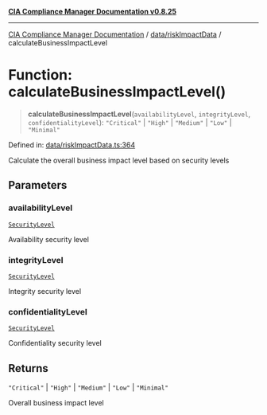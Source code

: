 [**CIA Compliance Manager Documentation v0.8.25**](../../../README.md)

***

[CIA Compliance Manager Documentation](../../../modules.md) / [data/riskImpactData](../README.md) / calculateBusinessImpactLevel

# Function: calculateBusinessImpactLevel()

> **calculateBusinessImpactLevel**(`availabilityLevel`, `integrityLevel`, `confidentialityLevel`): `"Critical"` \| `"High"` \| `"Medium"` \| `"Low"` \| `"Minimal"`

Defined in: [data/riskImpactData.ts:364](https://github.com/Hack23/cia-compliance-manager/blob/b7816746b3b7f5e02cb18303af9cc6696a8caef9/src/data/riskImpactData.ts#L364)

Calculate the overall business impact level based on security levels

## Parameters

### availabilityLevel

[`SecurityLevel`](../../../types/cia/type-aliases/SecurityLevel.md)

Availability security level

### integrityLevel

[`SecurityLevel`](../../../types/cia/type-aliases/SecurityLevel.md)

Integrity security level

### confidentialityLevel

[`SecurityLevel`](../../../types/cia/type-aliases/SecurityLevel.md)

Confidentiality security level

## Returns

`"Critical"` \| `"High"` \| `"Medium"` \| `"Low"` \| `"Minimal"`

Overall business impact level
